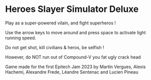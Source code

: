 # Heroes Slayer Simulator Deluxe

Play as a super-powered vilain, and fight superheros ! 

Use the arrow keys to move around and press space to activate light running speed.

Do not get shot, kill civilians & heros, be selfish !

However, do NOT run out of Compound-V you fat ugly crack head


Game made for the first Epitech Jam 2023 by Martin Vergues, Alexis Hachemi, Alexandre Frede, Léandre Sentenac and Lucien Pineau